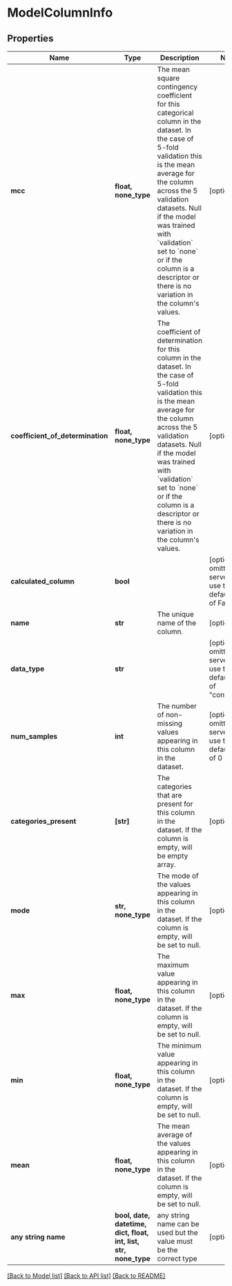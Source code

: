 # ModelColumnInfo


## Properties
Name | Type | Description | Notes
------------ | ------------- | ------------- | -------------
**mcc** | **float, none_type** | The mean square contingency coefficient for this categorical column in the dataset.  In the case of 5-fold validation this is the mean average for the column across the 5 validation datasets.  Null if the model was trained with &#x60;validation&#x60; set to &#x60;none&#x60; or if the column is a descriptor or there is no variation in the column&#39;s values. | [optional] 
**coefficient_of_determination** | **float, none_type** | The coefficient of determination for this column in the dataset.  In the case of 5-fold validation this is the mean average for the column across the 5 validation datasets.  Null if the model was trained with &#x60;validation&#x60; set to &#x60;none&#x60; or if the column is a descriptor or there is no variation in the column&#39;s values. | [optional] 
**calculated_column** | **bool** |  | [optional]  if omitted the server will use the default value of False
**name** | **str** | The unique name of the column. | [optional] 
**data_type** | **str** |  | [optional]  if omitted the server will use the default value of "continuous"
**num_samples** | **int** | The number of non-missing values appearing in this column in the dataset. | [optional]  if omitted the server will use the default value of 0
**categories_present** | **[str]** | The categories that are present for this column in the dataset. If the column is empty, will be empty array. | [optional] 
**mode** | **str, none_type** | The mode of the values appearing in this column in the dataset. If the column is empty, will be set to null. | [optional] 
**max** | **float, none_type** | The maximum value appearing in this column in the dataset. If the column is empty, will be set to null. | [optional] 
**min** | **float, none_type** | The minimum value appearing in this column in the dataset. If the column is empty, will be set to null. | [optional] 
**mean** | **float, none_type** | The mean average of the values appearing in this column in the dataset. If the column is empty, will be set to null. | [optional] 
**any string name** | **bool, date, datetime, dict, float, int, list, str, none_type** | any string name can be used but the value must be the correct type | [optional]

[[Back to Model list]](../README.md#documentation-for-models) [[Back to API list]](../README.md#documentation-for-api-endpoints) [[Back to README]](../README.md)


